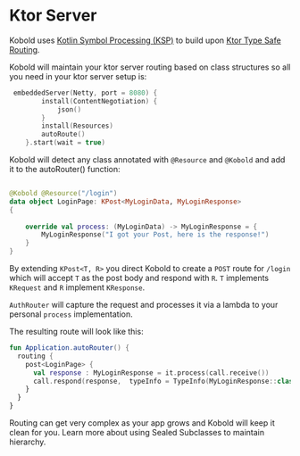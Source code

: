 # Ktor Server

Kobold uses [Kotlin Symbol Processing (KSP)](https://kotlinlang.org/docs/ksp-overview.html) to build upon [Ktor Type Safe Routing](https://ktor.io/docs/server-resources.html).

Kobold will maintain your ktor server routing based on class structures so all you need in your ktor server setup is:

```kotlin
 embeddedServer(Netty, port = 8080) {
        install(ContentNegotiation) {
            json()
        }
        install(Resources)
        autoRoute()
    }.start(wait = true)
```

Kobold will detect any class annotated with `@Resource` and `@Kobold` and add it to the autoRouter() function: 

```Kotlin

@Kobold @Resource("/login")
data object LoginPage: KPost<MyLoginData, MyLoginResponse>
{
 
	override val process: (MyLoginData) -> MyLoginResponse = {
		MyLoginResponse("I got your Post, here is the response!")
	}
}
```

By extending `KPost<T, R>` you direct Kobold to create a `POST` route for `/login` which will accept 
`T` as the post body and respond with `R`.  `T` implements `KRequest` and `R` implement `KResponse`.

`AuthRouter` will capture the request and processes it via a lambda to your personal `process` implementation.

The resulting route will look like this:

```Kotlin
fun Application.autoRouter() {
  routing {
    post<LoginPage> {
      val response : MyLoginResponse = it.process(call.receive())
      call.respond(response,  typeInfo = TypeInfo(MyLoginResponse::class))
    }
  }
}
```

Routing can get very complex as your app grows and Kobold will keep it clean for you. Learn more about using Sealed Subclasses to maintain hierarchy.